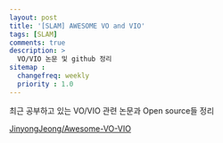 ```yaml
---
layout: post
title: '[SLAM] AWESOME VO and VIO'
tags: [SLAM]
comments: true
description: >
  VO/VIO 논문 및 github 정리
sitemap :
  changefreq: weekly
  priority : 1.0
---
```

최근 공부하고 있는 VO/VIO 관련 논문과 Open source들 정리

[JinyongJeong/Awesome-VO-VIO](https://github.com/JinyongJeong/Awesome-VO-VIO)